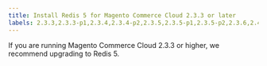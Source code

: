 ```yaml
---
title: Install Redis 5 for Magento Commerce Cloud 2.3.3 or later
labels: 2.3.3,2.3.3-p1,2.3.4,2.3.4-p2,2.3.5,2.3.5-p1,2.3.5-p2,2.3.6,2.4.0,Magento Commerce Cloud,Redis,Redis 5,best practices
---
```


If you are running Magento Commerce Cloud 2.3.3 or higher, we recommend upgrading to Redis 5.